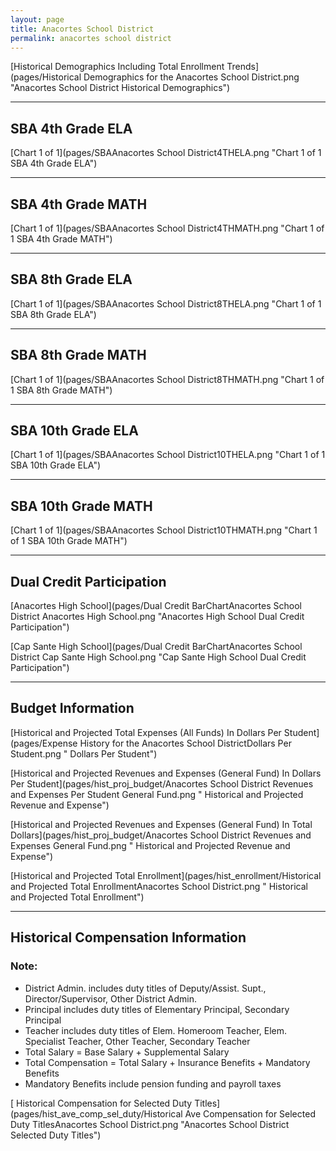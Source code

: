 ```yaml
---
layout: page
title: Anacortes School District
permalink: anacortes school district
---
```



[Historical Demographics Including Total Enrollment Trends](pages/Historical Demographics for the Anacortes School District.png "Anacortes School District Historical Demographics")

___

## SBA 4th Grade ELA

[Chart 1 of 1](pages/SBAAnacortes School District4THELA.png "Chart 1 of 1 SBA 4th Grade ELA")


___

## SBA 4th Grade MATH

[Chart 1 of 1](pages/SBAAnacortes School District4THMATH.png "Chart 1 of 1 SBA 4th Grade MATH")


___

## SBA 8th Grade ELA

[Chart 1 of 1](pages/SBAAnacortes School District8THELA.png "Chart 1 of 1 SBA 8th Grade ELA")


___

## SBA 8th Grade MATH

[Chart 1 of 1](pages/SBAAnacortes School District8THMATH.png "Chart 1 of 1 SBA 8th Grade MATH")


___

## SBA 10th Grade ELA

[Chart 1 of 1](pages/SBAAnacortes School District10THELA.png "Chart 1 of 1 SBA 10th Grade ELA")


___

## SBA 10th Grade MATH

[Chart 1 of 1](pages/SBAAnacortes School District10THMATH.png "Chart 1 of 1 SBA 10th Grade MATH")


___

## Dual Credit Participation

[Anacortes High School](pages/Dual Credit BarChartAnacortes School District Anacortes High School.png "Anacortes High School Dual Credit Participation")

[Cap Sante High School](pages/Dual Credit BarChartAnacortes School District Cap Sante High School.png "Cap Sante High School Dual Credit Participation")


___

## Budget Information

[Historical and Projected Total Expenses (All Funds) In Dollars Per Student](pages/Expense History for the Anacortes School DistrictDollars Per Student.png " Dollars Per Student")

[Historical and Projected Revenues and Expenses (General Fund) In Dollars Per Student](pages/hist_proj_budget/Anacortes School District Revenues and Expenses Per Student General Fund.png " Historical and Projected Revenue and Expense")

[Historical and Projected Revenues and Expenses (General Fund) In Total Dollars](pages/hist_proj_budget/Anacortes School District Revenues and Expenses General Fund.png " Historical and Projected Revenue and Expense")

[Historical and Projected Total Enrollment](pages/hist_enrollment/Historical and Projected Total EnrollmentAnacortes School District.png " Historical and Projected Total Enrollment")


___

## Historical Compensation Information
### Note:
- District Admin. includes duty titles of Deputy/Assist. Supt., Director/Supervisor, Other District Admin.
- Principal includes duty titles of Elementary Principal, Secondary Principal
- Teacher includes duty titles of Elem. Homeroom Teacher, Elem. Specialist Teacher, Other Teacher, Secondary Teacher
- Total Salary = Base Salary + Supplemental Salary
- Total Compensation = Total Salary + Insurance Benefits + Mandatory Benefits
- Mandatory Benefits include pension funding and payroll taxes

[ Historical Compensation for Selected Duty Titles](pages/hist_ave_comp_sel_duty/Historical Ave Compensation for Selected Duty TitlesAnacortes School District.png "Anacortes School District Selected Duty Titles")

